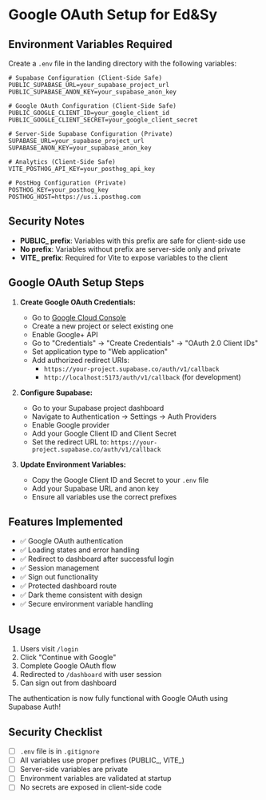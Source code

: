 # Google OAuth Setup for Ed&Sy

## Environment Variables Required

Create a `.env` file in the landing directory with the following variables:

```env
# Supabase Configuration (Client-Side Safe)
PUBLIC_SUPABASE_URL=your_supabase_project_url
PUBLIC_SUPABASE_ANON_KEY=your_supabase_anon_key

# Google OAuth Configuration (Client-Side Safe)
PUBLIC_GOOGLE_CLIENT_ID=your_google_client_id
PUBLIC_GOOGLE_CLIENT_SECRET=your_google_client_secret

# Server-Side Supabase Configuration (Private)
SUPABASE_URL=your_supabase_project_url
SUPABASE_ANON_KEY=your_supabase_anon_key

# Analytics (Client-Side Safe)
VITE_POSTHOG_API_KEY=your_posthog_api_key

# PostHog Configuration (Private)
POSTHOG_KEY=your_posthog_key
POSTHOG_HOST=https://us.i.posthog.com
```

## Security Notes

- **PUBLIC_ prefix**: Variables with this prefix are safe for client-side use
- **No prefix**: Variables without prefix are server-side only and private
- **VITE_ prefix**: Required for Vite to expose variables to the client

## Google OAuth Setup Steps

1. **Create Google OAuth Credentials:**
   - Go to [Google Cloud Console](https://console.cloud.google.com/)
   - Create a new project or select existing one
   - Enable Google+ API
   - Go to "Credentials" → "Create Credentials" → "OAuth 2.0 Client IDs"
   - Set application type to "Web application"
   - Add authorized redirect URIs:
     - `https://your-project.supabase.co/auth/v1/callback`
     - `http://localhost:5173/auth/v1/callback` (for development)

2. **Configure Supabase:**
   - Go to your Supabase project dashboard
   - Navigate to Authentication → Settings → Auth Providers
   - Enable Google provider
   - Add your Google Client ID and Client Secret
   - Set the redirect URL to: `https://your-project.supabase.co/auth/v1/callback`

3. **Update Environment Variables:**
   - Copy the Google Client ID and Secret to your `.env` file
   - Add your Supabase URL and anon key
   - Ensure all variables use the correct prefixes

## Features Implemented

- ✅ Google OAuth authentication
- ✅ Loading states and error handling
- ✅ Redirect to dashboard after successful login
- ✅ Session management
- ✅ Sign out functionality
- ✅ Protected dashboard route
- ✅ Dark theme consistent with design
- ✅ Secure environment variable handling

## Usage

1. Users visit `/login`
2. Click "Continue with Google"
3. Complete Google OAuth flow
4. Redirected to `/dashboard` with user session
5. Can sign out from dashboard

The authentication is now fully functional with Google OAuth using Supabase Auth!

## Security Checklist

- [ ] `.env` file is in `.gitignore`
- [ ] All variables use proper prefixes (PUBLIC_, VITE_)
- [ ] Server-side variables are private
- [ ] Environment variables are validated at startup
- [ ] No secrets are exposed in client-side code 